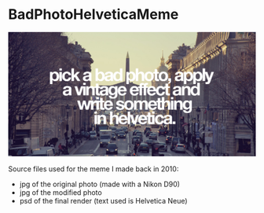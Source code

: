 # BadPhotoHelveticaMeme
![Alt text](BadPhotoHelveticaMeme.jpg?raw=true "Bad Photo Helvetica")

Source files used for the meme I made back in 2010:

* jpg of the original photo (made with a Nikon D90)
* jpg of the modified photo
* psd of the final render (text used is Helvetica Neue)